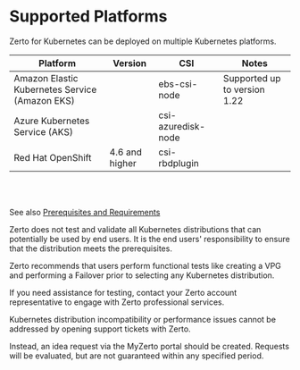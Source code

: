# Supported Platforms

Zerto for Kubernetes can be deployed on multiple Kubernetes platforms.


| Platform                             | Version  |  CSI| Notes |
| ------------------------------------ |--|--- |--- |
| Amazon Elastic Kubernetes Service (Amazon EKS)|  | ebs-csi-node | Supported up to version 1.22  |
| Azure Kubernetes Service (AKS)|   |  csi-azuredisk-node   |  |
| Red Hat OpenShift | 4.6 and higher  |csi-rbdplugin  |  ||

<br/>
<br/>

See also [Prerequisites and Requirements](https://help.zerto.com/bundle/Z4K-User-Documentation/page/PrerequisitesAndRequirements.html)

Zerto does not test and validate all Kubernetes distributions that can potentially be used by end users. It is the end users' responsibility to ensure that the distribution meets the prerequisites.

Zerto recommends that users perform functional tests like creating a VPG and performing a Failover prior to selecting any Kubernetes distribution.  

If you need assistance for testing, contact your Zerto account representative to engage with Zerto professional services.

Kubernetes distribution incompatibility or performance issues cannot be addressed by opening support tickets with Zerto. 

Instead, an idea request via the MyZerto portal should be created. Requests will be evaluated, but are not guaranteed within any specified period.
